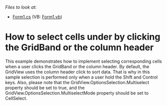 <!-- default file list -->
*Files to look at*:

* [Form1.cs](./CS/Q130069/Form1.cs) (VB: [Form1.vb](./VB/Q130069/Form1.vb))
<!-- default file list end -->
# How to select cells under by clicking the GridBand or the column header


<p>This example demonstrates how to implement selecting corresponding cells when a user clicks the GridBand or the column header. By default, the GridView uses the column header click to sort data. That is why in this sample selection is performed only when a user hold the Shift and Control keys. Also, please note that the GridView.OptionsSelection.Multiselect property should be set to true, and the GridView.OptionsSelection.MultiselectMode property should be set to CellSelect.</p>

<br/>


